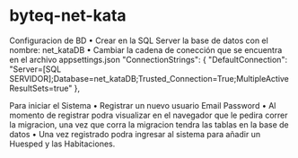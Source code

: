 # byteq-net-kata
Configuracion de BD
• Crear en la SQL Server la base de datos con el nombre: net_kataDB
• Cambiar la cadena de conección que se encuentra en el archivo appsettings.json
"ConnectionStrings": {
    "DefaultConnection": "Server=[SQL SERVIDOR];Database=net_kataDB;Trusted_Connection=True;MultipleActiveResultSets=true"
  },

Para iniciar el Sistema
• Registrar un nuevo usuario
Email
Password
• Al momento de registrar podra visualizar en el navegador que le pedira correr la migracion, una vez que corra la migracion tendra las tablas en la base de datos
• Una vez registrado podra ingresar al sistema para añadir un Huesped y las Habitaciones.
